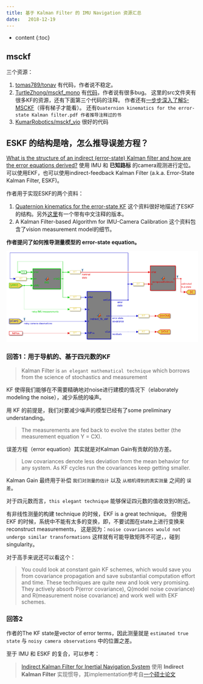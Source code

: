 ```yaml
--- 
title: 基于 Kalman Filter 的 IMU Navigation 资源汇总
date:   2018-12-19
---
```


* content
{:toc}

## msckf
三个资源：
1. [tomas789/tonav](https://github.com/tomas789/tonav/tree/master)
有代码，作者说不稳定。
2. [TurtleZhong/msckf_mono](https://github.com/TurtleZhong/msckf_mono)
有[代码](https://github.com/TurtleZhong/msckf_mono/tree/master/src/msckf_mine_1.0)，作者说有很多bug。
这里的src文件夹有很多KF的资源，还有下面第三个代码的注释。
作者还有[一步步深入了解S-MSCKF](http://www.xinliang-zhong.com/msckf_notes/)（得有梯子才能看）。
还有`Quaternion kinematics for the error-state Kalman filter.pdf 作者推导注释过的书`
3. [KumarRobotics/msckf_vio](https://github.com/KumarRobotics/msckf_vio)
很好的代码


## ESKF 的结构是啥，怎么推导误差方程？
[What is the structure of an indirect (error-state) Kalman filter and how are the error equations derived?](https://stackoverflow.com/questions/27857683/what-is-the-structure-of-an-indirect-error-state-kalman-filter-and-how-are-the)
使用 IMU 和 __已知路标__ 的camera观测进行定位。
可以使用EKF，也可以使用indirect-feedback Kalman Filter (a.k.a. Error-State Kalman Filter, ESKF)。

作者用于实现ESKF的两个资料：
1. [Quaternion kinematics for the error-state KF](https://arxiv.org/abs/1711.02508)
这个资料很好地描述了ESKF的结构。另外[这里](https://github.com/TurtleZhong/msckf_mono/blob/master/Quaternion%20kinematics%20for%20the%20error-state%20Kalman%20filter.pdf)有一个带有中文注释的版本。
2. A Kalman Filter-based Algorithm for IMU-Camera Calibration
这个资料包含了vision measurement model的细节。

__作者提问了如何推导测量模型的 error-state equation。__

![](./KalmanFilterbasedIMUNavigation/eskf.png)

### 回答1：用于导航的、基于四元数的KF
>Kalman Filter is `an elegant mathematical technique` which borrows from the science of stochastics and measurement

KF 使得我们能够在不需要精确地对noise进行建模的情况下（elaborately modeling the noise），减少系统的噪声。

用 KF 的前提是，我们对要减少噪声的模型已经有了some preliminary understanding。
>The measurements are fed back to evolve the states better (the measurement equation Y = CX).

误差方程（error equation）其实就是对Kalman Gain有贡献的协方差。
>Low covariances denote less deviation from the mean behavior for any system. As KF cycles run the covariances keep getting smaller.

Kalman Gain 最终用于补偿 `我们对测量的估计` 以及 `从相机得到的真实测量` 之间的 `误差`。

对于四元数而言，`this elegant technique` 能够保证四元数的值收敛到0附近。

有非线性测量的构建 technique 的时候，EKF is a great technique。
但使用 EKF 的时候，系统中不能有太多的变换，即，不要试图在state上进行变换来reconstruct measurements，
这是因为：`noise covariances would not undergo similar transformations`
这样就有可能导致矩阵不可逆，，碰到singularity。

对于高手来说还可以看这个：
>You could look at constant gain KF schemes, which would save you from covariance propagation and save substantial computation effort and time. These techniques are quite new and look very promising. They actively absorb P(error covariance), Q(model noise covariance) and R(measurement noise covariance) and work well with EKF schemes.

### 回答2
作者的The KF state是vector of error terms，因此测量就是 `estimated true state` 与 `noisy camera observations` 中的位置之差。

至于 IMU 和 ESKF  的复合，可以参考：
>[Indirect Kalman Filter for Inertial Navigation System](https://stackoverflow.com/questions/24950935/indirect-kalman-filter-for-inertial-navigation-system/26823016#26823016)
使用 __Indirect Kalman Filter__ 实现惯导，其implementation参考自[一个硕士论文](https://fenix.tecnico.ulisboa.pt/downloadFile/395137332405/dissertacao.pdf)

